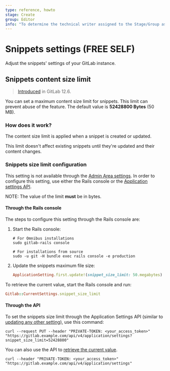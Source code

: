 ```yaml
---
type: reference, howto
stage: Create
group: Editor
info: "To determine the technical writer assigned to the Stage/Group associated with this page, see https://about.gitlab.com/handbook/engineering/ux/technical-writing/#assignments"
---
```


# Snippets settings **(FREE SELF)**

Adjust the snippets' settings of your GitLab instance.

## Snippets content size limit

> [Introduced](https://gitlab.com/gitlab-org/gitlab/-/issues/31133) in GitLab 12.6.

You can set a maximum content size limit for snippets. This limit can prevent
abuse of the feature. The default value is **52428800 Bytes** (50 MB).

### How does it work?

The content size limit is applied when a snippet is created or updated.

This limit doesn't affect existing snippets until they're updated and their
content changes.

### Snippets size limit configuration

This setting is not available through the [Admin Area settings](../../user/admin_area/settings/index.md).
In order to configure this setting, use either the Rails console
or the [Application settings API](../../api/settings.md).

NOTE:
The value of the limit **must** be in bytes.

#### Through the Rails console

The steps to configure this setting through the Rails console are:

1. Start the Rails console:

   ```shell
   # For Omnibus installations
   sudo gitlab-rails console

   # For installations from source
   sudo -u git -H bundle exec rails console -e production
   ```

1. Update the snippets maximum file size:

   ```ruby
   ApplicationSetting.first.update!(snippet_size_limit: 50.megabytes)
   ```

To retrieve the current value, start the Rails console and run:

  ```ruby
  Gitlab::CurrentSettings.snippet_size_limit
  ```

#### Through the API

To set the snippets size limit through the Application Settings API (similar to
[updating any other setting](../../api/settings.md#change-application-settings)), use this command:

```shell
curl --request PUT --header "PRIVATE-TOKEN: <your_access_token>" "https://gitlab.example.com/api/v4/application/settings?snippet_size_limit=52428800"
```

You can also use the API to [retrieve the current value](../../api/settings.md#get-current-application-settings).

```shell
curl --header "PRIVATE-TOKEN: <your_access_token>" "https://gitlab.example.com/api/v4/application/settings"
```
